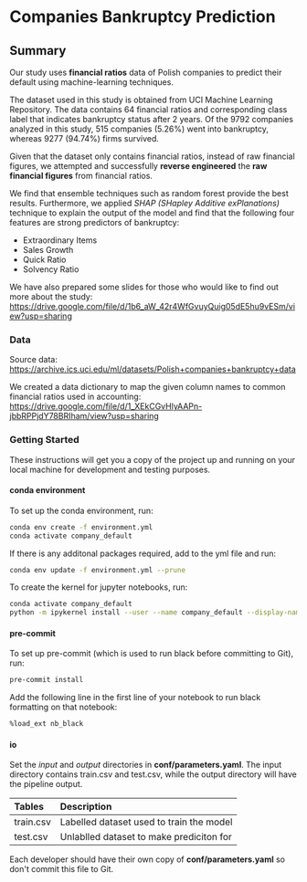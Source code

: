 # Companies Bankruptcy Prediction

## Summary

Our study uses **financial ratios** data of Polish companies to predict their default using machine-learning techniques. 

The dataset used in this study is obtained from UCI Machine Learning Repository. The data contains 64 financial ratios 
and corresponding class label that indicates bankruptcy status after 2 years. Of the 9792 companies analyzed in this 
study, 515 companies (5.26%) went into bankruptcy, whereas 9277 (94.74%) firms survived.

Given that the dataset only contains financial ratios, instead of raw financial figures, we attempted and successfully 
**reverse engineered** the **raw financial figures** from financial ratios.  

We find that ensemble techniques such as random forest provide the best results. Furthermore, we applied 
*SHAP (SHapley Additive exPlanations)* technique to explain the output of the model and find that the following four 
features are strong predictors of bankruptcy: 

- Extraordinary Items
- Sales Growth
- Quick Ratio
- Solvency Ratio

We have also prepared some slides for those who would like to find out more about the study: 
https://drive.google.com/file/d/1b6_aW_42r4WfGvuyQuig05dE5hu9vESm/view?usp=sharing

### Data

Source data: https://archive.ics.uci.edu/ml/datasets/Polish+companies+bankruptcy+data

We created a data dictionary to map the given column names to common financial ratios used in accounting:
https://drive.google.com/file/d/1_XEkCGvHlyAAPn-jbbRPPjdY78BRIham/view?usp=sharing

### Getting Started

These instructions will get you a copy of the project up and running on your local machine for 
development and testing purposes. 

#### conda environment
To set up the conda environment, run:

```bash
conda env create -f environment.yml
conda activate company_default
```

If there is any additonal packages required, add to the yml file and run:

```bash
conda env update -f environment.yml --prune
```

To create the kernel for jupyter notebooks, run:

```bash
conda activate company_default
python -m ipykernel install --user --name company_default --display-name "Python (company_default)`
```

#### pre-commit

To set up pre-commit (which is used to run black before committing to Git), run:

```bash
pre-commit install 
```

Add the following line in the first line of your notebook to run black formatting on that notebook:
```bash
%load_ext nb_black
```

#### io

Set the *input* and *output* directories in **conf/parameters.yaml**. The input directory contains train.csv and test.csv, 
while the output directory will have the pipeline output. 

| Tables   | Description |  
|:-------- |:----------- |
| train.csv|  Labelled dataset used to train the model |
| test.csv |  Unlablled dataset to make prediciton for |

Each developer should have their own copy of **conf/parameters.yaml** so don't commit this file to Git.



